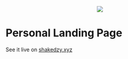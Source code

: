 <div align="center">
  <img src="https://shakedzy.xyz/images/social_banner.png" />
</div>

# Personal Landing Page
See it live on [shakedzy.xyz](https://shakedzy.xyz/)
